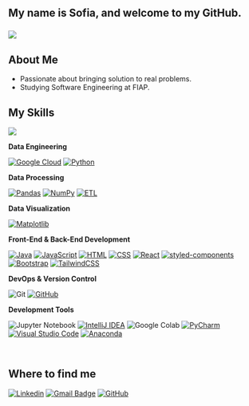<h2 align="left">My name is Sofia, and welcome to my GitHub.</h2>

###

![](https://komarev.com/ghpvc/?username=sofiasawczenko&color=006bed)   

###

## About Me

- Passionate about bringing solution to real problems.
- Studying Software Engineering at FIAP. 

## My Skills

<a href="https://github.com/sofiasawczenko" title="Sofia's Profile">
  <img src="https://github-readme-stats.vercel.app/api/top-langs/?username=sofiasawczenko&theme=light&hide_border=false&include_all_commits=true&count_private=true&layout=compact" />
</a>

**Data Engineering**

[![Google Cloud](https://img.shields.io/badge/Google%20Cloud-%234285F4.svg?logo=google-cloud&logoColor=white)](#)
[![Python](https://img.shields.io/badge/Python-3776AB?logo=python&logoColor=fff)](#)

**Data Processing**

[![Pandas](https://img.shields.io/badge/Pandas-150458?logo=pandas&logoColor=fff)](#)
[![NumPy](https://img.shields.io/badge/NumPy-4DABCF?logo=numpy&logoColor=fff)](#)
[![ETL](https://custom-icon-badges.demolab.com/badge/ETL-9370DB?logo=etl-logo&logoColor=fff)](#)

**Data Visualization**

[![Matplotlib](https://custom-icon-badges.demolab.com/badge/Matplotlib-71D291?logo=matplotlib&logoColor=fff)](#)


**Front-End & Back-End Development**

[![Java](https://img.shields.io/badge/Java-%23ED8B00.svg?logo=openjdk&logoColor=white)](#)
[![JavaScript](https://img.shields.io/badge/JavaScript-F7DF1E?logo=javascript&logoColor=000)](#)
[![HTML](https://img.shields.io/badge/HTML-%23E34F26.svg?logo=html5&logoColor=white)](#)
[![CSS](https://img.shields.io/badge/CSS-1572B6?logo=css3&logoColor=fff)](#)
[![React](https://img.shields.io/badge/React-%2320232a.svg?logo=react&logoColor=%2361DAFB)](#)
[![styled-components](https://img.shields.io/badge/styled--components-DB7093?logo=styledcomponents&logoColor=fff)](#)
[![Bootstrap](https://img.shields.io/badge/Bootstrap-7952B3?logo=bootstrap&logoColor=fff)](#)
[![TailwindCSS](https://img.shields.io/badge/Tailwind%20CSS-%2338B2AC.svg?logo=tailwind-css&logoColor=white)](#)

**DevOps & Version Control**

![Git](https://img.shields.io/badge/-Git-FFFFFF?style=flat&logo=git&logoColor=F05032)
[![GitHub](https://img.shields.io/badge/GitHub-%23121011.svg?logo=github&logoColor=white)](#)

**Development Tools**

![Jupyter Notebook](https://img.shields.io/badge/-Jupyter%20Notebook-FFFFFF?style=flat&logo=jupyter&logoColor=F37626)
[![IntelliJ IDEA](https://img.shields.io/badge/IntelliJIDEA-000000.svg?logo=intellij-idea&logoColor=white)](#)
![Google Colab](https://img.shields.io/badge/-Google%20Colab-FFFFFF?style=flat&logo=googlecolab&logoColor=F9AB00)
[![PyCharm](https://img.shields.io/badge/PyCharm-000?logo=pycharm&logoColor=fff)](#)
[![Visual Studio Code](https://custom-icon-badges.demolab.com/badge/Visual%20Studio%20Code-0078d7.svg?logo=vsc&logoColor=white)](#)
[![Anaconda](https://img.shields.io/badge/Anaconda-44A833?logo=anaconda&logoColor=fff)](#)

<br/>

## Where to find me

[![Linkedin](https://img.shields.io/badge/-sofiasawczenko-blue?style=flat-square&logo=Linkedin&logoColor=white&link=https://www.linkedin.com/in/sofia-sawczenko/)](https://www.linkedin.com/in/sofia-sawczenko/)
[![Gmail Badge](https://img.shields.io/badge/-sofiawko@gmail.com-006bed?style=flat-square&logo=Gmail&logoColor=white&link=mailto:sofiawko@gmail.com)](mailto:sofiawko@gmail.com)
[![GitHub](https://img.shields.io/github/followers/sofiasawczenko?label=follow&style=social)](https://github.com/sofiasawczenko)
